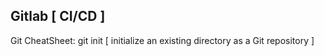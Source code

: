 Gitlab [ CI/CD ]
------------------
Git CheatSheet:
  git init
    [ initialize an existing directory as a Git repository ]
